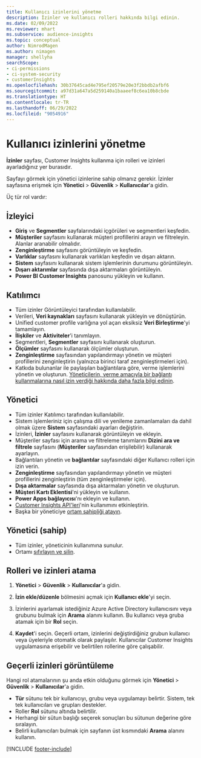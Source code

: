 ```yaml
---
title: Kullanıcı izinlerini yönetme
description: İzinler ve kullanıcı rolleri hakkında bilgi edinin.
ms.date: 02/09/2022
ms.reviewer: mhart
ms.subservice: audience-insights
ms.topic: conceptual
author: NimrodMagen
ms.author: nimagen
manager: shellyha
searchScope:
- ci-permissions
- ci-system-security
- customerInsights
ms.openlocfilehash: 30b37645cad4e795ef20579e20e3f2bbdb2afbf6
ms.sourcegitcommit: a97d31a647a5d259140a1baaeef8c6ea10b8cbde
ms.translationtype: HT
ms.contentlocale: tr-TR
ms.lasthandoff: 06/29/2022
ms.locfileid: "9054916"
---
```

# <a name="manage-user-permissions"></a>Kullanıcı izinlerini yönetme

**İzinler** sayfası, Customer Insights kullanma için rolleri ve izinleri ayarladığınız yer burasıdır.

Sayfayı görmek için yönetici izinlerine sahip olmanız gerekir. İzinler sayfasına erişmek için **Yönetici** > **Güvenlik** > **Kullanıcılar**'a gidin.

Üç tür rol vardır:

## <a name="viewer"></a>İzleyici

- **Giriş** ve **Segmentler** sayfalarındaki içgörüleri ve segmentleri keşfedin.
- **Müşteriler** sayfasını kullanarak müşteri profillerini arayın ve filtreleyin. Alanlar aranabilir olmalıdır.
- **Zenginleştirme** sayfasını görüntüleyin ve keşfedin.
- **Varlıklar** sayfasını kullanarak varlıkları keşfedin ve dışarı aktarın.
- **Sistem** sayfasını kullanarak sistem işlemlerinin durumunu görüntüleyin.
- **Dışarı aktarımlar** sayfasında dışa aktarmaları görüntüleyin.
- **Power BI Customer Insights** panosunu yükleyin ve kullanın.

## <a name="contributor"></a>Katılımcı

- Tüm izinler Görüntüleyici tarafından kullanılabilir.
- Verileri, **Veri kaynakları** sayfasını kullanarak yükleyin ve dönüştürün.
- Unified customer profile varlığına yol açan eksiksiz **Veri Birleştirme**'yi tamamlayın.
- **İlişkiler** ve **Aktiviteler**'i tanımlayın.
- Segmentleri, **Segmentler** sayfasını kullanarak oluşturun.
- **Ölçümler** sayfasını kullanarak ölçümler oluşturun.
- **Zenginleştirme** sayfasından yapılandırmayı yönetin ve müşteri profillerini zenginleştirin (yalnızca birinci taraf zenginleştirmeleri için).
- Katkıda bulunanlar ile paylaşılan bağlantılara göre, verme işlemlerini yönetin ve oluşturun. [Yöneticilerin, verme amacıyla bir bağlantı kullanmalarına nasıl izin verdiği hakkında daha fazla bilgi edinin](connections.md#allow-contributors-to-use-a-connection-for-exports).

## <a name="admin"></a>Yönetici

- Tüm izinler Katılımcı tarafından kullanılabilir.
- Sistem işlemleriniz için çalışma dili ve yenileme zamanlamaları da dahil olmak üzere **Sistem** sayfasındaki ayarları değiştirin.
- İzinleri, **İzinler** sayfasını kullanarak görüntüleyin ve ekleyin.
- Müşteriler sayfası için arama ve filtreleme tanımlarını **Dizini ara ve filtrele** sayfasını (**Müşteriler** sayfasından erişilebilir) kullanarak ayarlayın.
- Bağlantıları yönetin ve **bağlantılar** sayfasındaki diğer Kullanıcı rolleri için izin verin.
- **Zenginleştirme** sayfasından yapılandırmayı yönetin ve müşteri profillerini zenginleştirin (tüm zenginleştirmeler için).
- **Dışa aktarmalar** sayfasında dışa aktarmaları yönetin ve oluşturun.
- **Müşteri Kartı Eklentisi**'ni yükleyin ve kullanın.
- **Power Apps bağlayıcısı**'nı ekleyin ve kullanın.
- [Customer Insights API'leri](apis.md)'nin kullanımını etkinleştirin.
- Başka bir yöneticiye [ortam sahipliği atayın](manage-environments.md#change-the-owner-of-an-environment).

## <a name="admin-owner"></a>Yönetici (sahip)

- Tüm izinler, yöneticinin kullanımına sunulur.
- Ortamı [sıfırlayın ve silin](manage-environments.md#reset-an-existing-environment-preview).

## <a name="assign-roles-and-permissions"></a>Rolleri ve izinleri atama

1. **Yönetici** > **Güvenlik** > **Kullanıcılar**'a gidin.

1. **İzin ekle/düzenle** bölmesini açmak için **Kullanıcı ekle**'yi seçin.

1. İzinlerini ayarlamak istediğiniz Azure Active Directory kullanıcısını veya grubunu bulmak için **Arama** alanını kullanın. Bu kullanıcı veya gruba atamak için bir **Rol** seçin.

1. **Kaydet**'i seçin. Geçerli ortam, izinlerini değiştirdiğiniz grubun kullanıcı veya üyeleriyle otomatik olarak paylaşılır. Kullanıcılar Customer Insights uygulamasına erişebilir ve belirtilen rollerine göre çalışabilir.

## <a name="view-current-permissions"></a>Geçerli izinleri görüntüleme

Hangi rol atamalarının şu anda etkin olduğunu görmek için **Yönetici** > **Güvenlik** > **Kullanıcılar**'a gidin.

- **Tür** sütunu tek bir kullanıcıyı, grubu veya uygulamayı belirtir. Sistem, tek tek kullanıcıları ve grupları destekler.
- Roller **Rol** sütunu altında belirtilir.
- Herhangi bir sütun başlığı seçerek sonuçları bu sütunun değerine göre sıralayın.
- Belirli kullanıcıları bulmak için sayfanın üst kısmındaki **Arama** alanını kullanın.


[!INCLUDE [footer-include](includes/footer-banner.md)]
